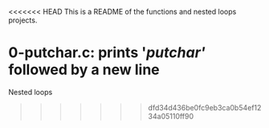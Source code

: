 <<<<<<< HEAD
This is a README of the functions and nested loops projects.

0-putchar.c: prints '_putchar'_ followed by a new line
=======
Nested loops
>>>>>>> dfd34d436be0fc9eb3ca0b54ef1234a05110ff90
